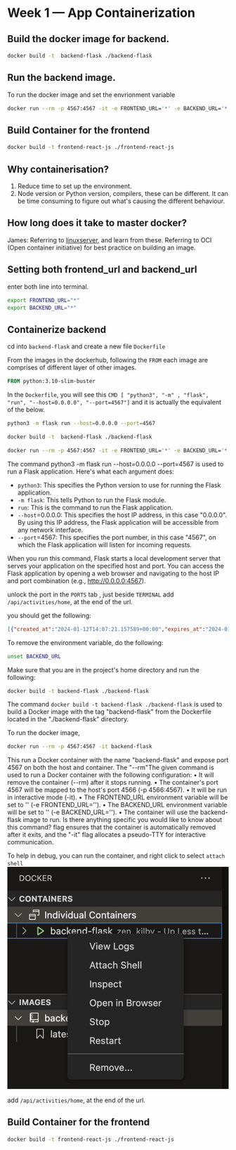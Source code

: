 # Week 1 — App Containerization

## Build the docker image for backend.
```bash
docker build -t  backend-flask ./backend-flask
```
## Run the backend image.
To run the docker image and set the envrionment variable
```bash
docker run --rm -p 4567:4567 -it -e FRONTEND_URL='*' -e BACKEND_URL='*' backend-flask
```
## Build Container for the frontend
```bash
docker build -t frontend-react-js ./frontend-react-js
```

## Why containerisation?
1. Reduce time to set up the environment.
2. Node version or Python version, compilers, these can be different. It can be time consuming to figure out what's causing the different behaviour.


## How long does it take to master docker?

James: Referring to [linuxserver](www.linuxserver.io), and learn from these. Referring to OCI (Open container initiative) for best practice on building an image.

## Setting both frontend_url and backend_url
enter both line into terminal.
```bash
export FRONTEND_URL="*"
export BACKEND_URL="*"
```

## Containerize backend

cd into `backend-flask` and create a new file `Dockerfile`

From the images in the dockerhub, following the `FROM` each image are comprises of different layer of other images.
```Dockerfile
FROM python:3.10-slim-buster 
```
In the `Dockerfile`, you will see this `CMD [ "python3", "-m" , "flask", "run", "--host=0.0.0.0", "--port=4567"]` and it is actually the equivalent of the below. 

```bash
python3 -m flask run --host=0.0.0.0 --port=4567
```
```bash
docker build -t  backend-flask ./backend-flask
```
```bash
docker run --rm -p 4567:4567 -it -e FRONTEND_URL='*' -e BACKEND_URL='*' backend-flask
```

The command ﻿python3 -m flask run --host=0.0.0.0 --port=4567 is used to run a Flask application. Here's what each argument does:

- `python3`: This specifies the Python version to use for running the Flask application.
- `-m flask`: This tells Python to run the Flask module.
- `run`: This is the command to run the Flask application.
- `--host`=0.0.0.0: This specifies the host IP address, in this case "0.0.0.0". By using this IP address, the Flask application will be accessible from any network interface.
- `--port`=4567: This specifies the port number, in this case "4567", on which the Flask application will listen for incoming requests.

When you run this command, Flask starts a local development server that serves your application on the specified host and port. You can access the Flask application by opening a web browser and navigating to the host IP and port combination (e.g., http://0.0.0.0:4567).

unlock the port in the `PORTS` tab , just beside `TERMINAL`
add `/api/activities/home`, at the end of the url.

you should get the following:
```json
[{"created_at":"2024-01-12T14:07:21.157589+00:00","expires_at":"2024-01-19T14:07:21.157589+00:00","handle":"Andrew Brown","likes_count":5,"message":"Cloud is fun!","replies":[{"created_at":"2024-01-12T14:07:21.157589+00:00","handle":"Worf","likes_count":0,"message":"This post has no honor!","replies_count":0,"reply_to_activity_uuid":"68f126b0-1ceb-4a33-88be-d90fa7109eee","reposts_count":0,"uuid":"26e12864-1c26-5c3a-9658-97a10f8fea67"}],"replies_count":1,"reposts_count":0,"uuid":"68f126b0-1ceb-4a33-88be-d90fa7109eee"},{"created_at":"2024-01-07T14:07:21.157589+00:00","expires_at":"2024-01-23T14:07:21.157589+00:00","handle":"Worf","likes":0,"message":"I am out of prune juice","replies":[],"uuid":"66e12864-8c26-4c3a-9658-95a10f8fea67"},{"created_at":"2024-01-14T13:07:21.157589+00:00","expires_at":"2024-01-15T02:07:21.157589+00:00","handle":"Garek","likes":0,"message":"My dear doctor, I am just simple tailor","replies":[],"uuid":"248959df-3079-4947-b847-9e0892d1bab4"}]
```

To remove the environment variable, do the following:
```bash
unset BACKEND_URL
```
Make sure that you are in the project's home directory and run the following: 

```bash
docker build -t backend-flask ./backend-flask
```

The command `docker build -t backend-flask ./backend-flask` is used to build a Docker image with the tag "backend-flask" from the Dockerfile located in the "./backend-flask" directory.

To run the docker image, 
```bash
docker run --rm -p 4567:4567 -it backend-flask
```
This run a Docker container with the name "backend-flask" and expose port 4567 on both the host and container. The "--rm"The given command is used to run a Docker container with the following configuration:
	•	It will remove the container (--rm) after it stops running.
	•	The container's port 4567 will be mapped to the host's port 4566 (-p 4566:4567).
	•	It will be run in interactive mode (-it).
	•	The FRONTEND_URL environment variable will be set to '' (-e FRONTEND_URL='').
	•	The BACKEND_URL environment variable will be set to '' (-e BACKEND_URL='').
	•	The container will use the backend-flask image to run.
Is there anything specific you would like to know about this command? flag ensures that the container is automatically removed after it exits, and the "-it" flag allocates a pseudo-TTY for interactive communication.

To help in debug, you can run the container, and right click to select `attach shell`
![Attach Shell in Docker](assets/week1/docker-attach-shell.png)

add `/api/activities/home`, at the end of the url.

## Build Container for the frontend
```bash
docker build -t frontend-react-js ./frontend-react-js
```